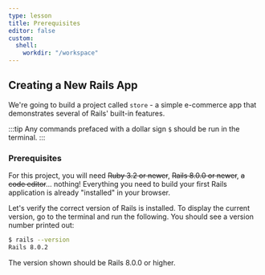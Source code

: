 ```yaml
---
type: lesson
title: Prerequisites
editor: false
custom:
  shell:
    workdir: "/workspace"
---
```


Creating a New Rails App
------------------------

We're going to build a project called `store` - a simple e-commerce app that
demonstrates several of Rails' built-in features.

:::tip
Any commands prefaced with a dollar sign `$` should be run in the terminal.
:::

### Prerequisites

For this project, you will need ~~Ruby 3.2 or newer~~, ~~Rails 8.0.0 or newer~~, ~~a code editor~~... nothing! Everything you need to build your first Rails application is already "installed" in your browser.

Let's verify the correct version of Rails is installed. To display the current
version, go to the terminal and run the following. You should see a version number
printed out:

```bash
$ rails --version
Rails 8.0.2
```

The version shown should be Rails 8.0.0 or higher.

